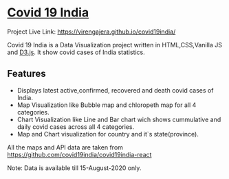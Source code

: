 # [Covid 19 India](https://virengajera.github.io/covid19india/)

Project Live Link: https://virengajera.github.io/covid19india/

Covid 19 India is a Data Visualization project written in HTML,CSS,Vanilla JS and [D3.js](https://d3js.org/). It show covid cases of India statistics.

## Features
- Displays latest active,confirmed, recovered and death covid cases of India.
- Map Visualization like Bubble map and chloropeth map for all 4 categories.
- Chart Visualization like Line and Bar chart wich shows cummulative and daily covid cases across all 4 categories.
- Map and Chart visualization for country and it`s state(province).


All the maps and API data are taken from https://github.com/covid19india/covid19india-react

Note: Data is available till 15-August-2020 only.
